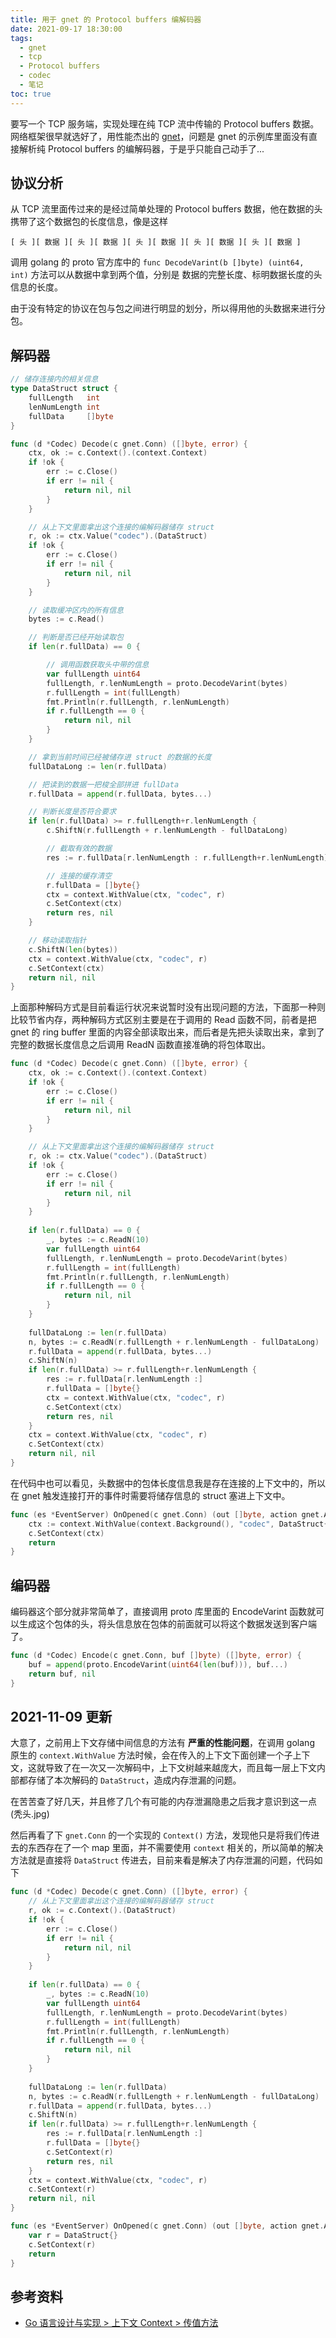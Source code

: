 ```yaml
---
title: 用于 gnet 的 Protocol buffers 编解码器
date: 2021-09-17 18:30:00
tags:
  - gnet
  - tcp
  - Protocol buffers
  - codec
  - 笔记
toc: true
---
```


要写一个 TCP 服务端，实现处理在纯 TCP 流中传输的 Protocol buffers 数据。网络框架很早就选好了，用性能杰出的 [gnet](https://gnet.host/)，问题是 gnet 的示例库里面没有直接解析纯 Protocol buffers 的编解码器，于是乎只能自己动手了...

## 协议分析

从 TCP 流里面传过来的是经过简单处理的 Protocol buffers 数据，他在数据的头携带了这个数据包的长度信息，像是这样

```
[ 头 ][ 数据 ][ 头 ][ 数据 ][ 头 ][ 数据 ][ 头 ][ 数据 ][ 头 ][ 数据 ]
```

调用 golang 的 proto 官方库中的 `func DecodeVarint(b []byte) (uint64, int)` 方法可以从数据中拿到两个值，分别是 数据的完整长度、标明数据长度的头信息的长度。

由于没有特定的协议在包与包之间进行明显的划分，所以得用他的头数据来进行分包。

## 解码器

```go
// 储存连接内的相关信息
type DataStruct struct {
	fullLength   int
	lenNumLength int
	fullData     []byte
}

func (d *Codec) Decode(c gnet.Conn) ([]byte, error) {
	ctx, ok := c.Context().(context.Context)
	if !ok {
		err := c.Close()
		if err != nil {
			return nil, nil
		}
	}

    // 从上下文里面拿出这个连接的编解码器储存 struct
	r, ok := ctx.Value("codec").(DataStruct)
	if !ok {
		err := c.Close()
		if err != nil {
			return nil, nil
		}
	}

    // 读取缓冲区内的所有信息
	bytes := c.Read()

    // 判断是否已经开始读取包
	if len(r.fullData) == 0 {

        // 调用函数获取头中带的信息
		var fullLength uint64
		fullLength, r.lenNumLength = proto.DecodeVarint(bytes)
		r.fullLength = int(fullLength)
		fmt.Println(r.fullLength, r.lenNumLength)
		if r.fullLength == 0 {
			return nil, nil
		}
	}

    // 拿到当前时间已经被储存进 struct 的数据的长度
	fullDataLong := len(r.fullData)

    // 把读到的数据一把梭全部拼进 fullData
	r.fullData = append(r.fullData, bytes...)

    // 判断长度是否符合要求
	if len(r.fullData) >= r.fullLength+r.lenNumLength {
		c.ShiftN(r.fullLength + r.lenNumLength - fullDataLong)

        // 截取有效的数据
		res := r.fullData[r.lenNumLength : r.fullLength+r.lenNumLength]

        // 连接的缓存清空
		r.fullData = []byte{}
		ctx = context.WithValue(ctx, "codec", r)
		c.SetContext(ctx)
		return res, nil
	}

    // 移动读取指针
	c.ShiftN(len(bytes))
	ctx = context.WithValue(ctx, "codec", r)
	c.SetContext(ctx)
	return nil, nil
}
```

上面那种解码方式是目前看运行状况来说暂时没有出现问题的方法，下面那一种则比较节省内存，两种解码方式区别主要是在于调用的 Read 函数不同，前者是把 gnet 的 ring buffer 里面的内容全部读取出来，而后者是先把头读取出来，拿到了完整的数据长度信息之后调用 ReadN 函数直接准确的将包体取出。

```go
func (d *Codec) Decode(c gnet.Conn) ([]byte, error) {
	ctx, ok := c.Context().(context.Context)
	if !ok {
		err := c.Close()
		if err != nil {
			return nil, nil
		}
	}

    // 从上下文里面拿出这个连接的编解码器储存 struct
	r, ok := ctx.Value("codec").(DataStruct)
	if !ok {
		err := c.Close()
		if err != nil {
			return nil, nil
		}
	}
    
	if len(r.fullData) == 0 {
		_, bytes := c.ReadN(10)
		var fullLength uint64
		fullLength, r.lenNumLength = proto.DecodeVarint(bytes)
		r.fullLength = int(fullLength)
		fmt.Println(r.fullLength, r.lenNumLength)
		if r.fullLength == 0 {
			return nil, nil
		}
	}
    
	fullDataLong := len(r.fullData)
	n, bytes := c.ReadN(r.fullLength + r.lenNumLength - fullDataLong)
	r.fullData = append(r.fullData, bytes...)
	c.ShiftN(n)
	if len(r.fullData) >= r.fullLength+r.lenNumLength {
		res := r.fullData[r.lenNumLength :]
		r.fullData = []byte{}
		ctx = context.WithValue(ctx, "codec", r)
		c.SetContext(ctx)
		return res, nil
	}
	ctx = context.WithValue(ctx, "codec", r)
	c.SetContext(ctx)
	return nil, nil
}
```

在代码中也可以看见，头数据中的包体长度信息我是存在连接的上下文中的，所以在 gnet 触发连接打开的事件时需要将储存信息的 struct 塞进上下文中。

```go
func (es *EventServer) OnOpened(c gnet.Conn) (out []byte, action gnet.Action) {
	ctx := context.WithValue(context.Background(), "codec", DataStruct{})
	c.SetContext(ctx)
	return
}
```

## 编码器

编码器这个部分就非常简单了，直接调用 proto 库里面的 EncodeVarint 函数就可以生成这个包体的头，将头信息放在包体的前面就可以将这个数据发送到客户端了。

```go
func (d *Codec) Encode(c gnet.Conn, buf []byte) ([]byte, error) {
	buf = append(proto.EncodeVarint(uint64(len(buf))), buf...)
	return buf, nil
}
```


## 2021-11-09 更新

大意了，之前用上下文存储中间信息的方法有 **严重的性能问题**，在调用 golang 原生的 `context.WithValue` 方法时候，会在传入的上下文下面创建一个子上下文，这就导致了在一次又一次解码中，上下文树越来越庞大，而且每一层上下文内部都存储了本次解码的 `DataStruct`，造成内存泄漏的问题。

在苦苦查了好几天，并且修了几个有可能的内存泄漏隐患之后我才意识到这一点(秃头.jpg)

然后再看了下 `gnet.Conn` 的一个实现的 `Context()` 方法，发现他只是将我们传进去的东西存在了一个 map 里面，并不需要使用 `context` 相关的，所以简单的解决方法就是直接将 `DataStruct` 传进去，目前来看是解决了内存泄漏的问题，代码如下

```go
func (d *Codec) Decode(c gnet.Conn) ([]byte, error) {
	// 从上下文里面拿出这个连接的编解码器储存 struct
	r, ok := c.Context().(DataStruct)
	if !ok {
		err := c.Close()
		if err != nil {
			return nil, nil
		}
	}
    
	if len(r.fullData) == 0 {
		_, bytes := c.ReadN(10)
		var fullLength uint64
		fullLength, r.lenNumLength = proto.DecodeVarint(bytes)
		r.fullLength = int(fullLength)
		fmt.Println(r.fullLength, r.lenNumLength)
		if r.fullLength == 0 {
			return nil, nil
		}
	}
    
	fullDataLong := len(r.fullData)
	n, bytes := c.ReadN(r.fullLength + r.lenNumLength - fullDataLong)
	r.fullData = append(r.fullData, bytes...)
	c.ShiftN(n)
	if len(r.fullData) >= r.fullLength+r.lenNumLength {
		res := r.fullData[r.lenNumLength :]
		r.fullData = []byte{}
		c.SetContext(r)
		return res, nil
	}
	ctx = context.WithValue(ctx, "codec", r)
	c.SetContext(r)
	return nil, nil
}
```

```go
func (es *EventServer) OnOpened(c gnet.Conn) (out []byte, action gnet.Action) {
	var r = DataStruct{}
	c.SetContext(r)
	return
}
```

## 参考资料

- [Go 语言设计与实现 > 上下文 Context > 传值方法](https://draveness.me/golang/docs/part3-runtime/ch06-concurrency/golang-context/#614-%E4%BC%A0%E5%80%BC%E6%96%B9%E6%B3%95)